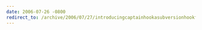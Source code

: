 ```yaml
---
date: 2006-07-26 -0800
redirect_to: /archive/2006/07/27/introducingcaptainhookasubversionhookframeworkfor.net.aspx/
---
```

